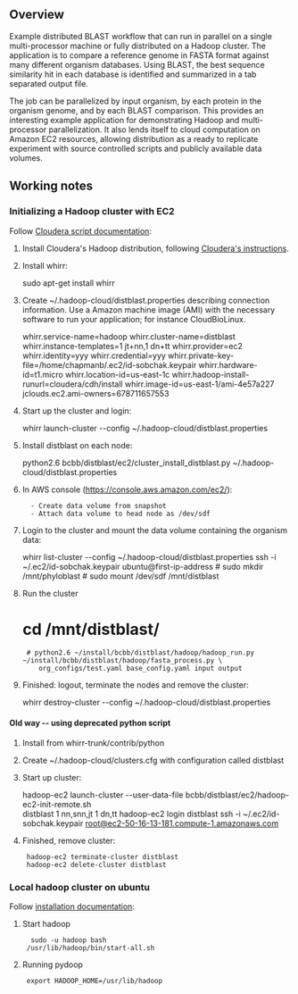 ## Overview

Example distributed BLAST workflow that can run in parallel on a single
multi-processor machine or fully distributed on a Hadoop cluster. The
application is to compare a reference genome in FASTA format against many
different organism databases. Using BLAST, the best sequence similarity 
hit in each database is identified and summarized in a tab separated output
file.

The job can be parallelized by input organism, by each protein in the organism
genome, and by each BLAST comparison. This provides an interesting example
application for demonstrating Hadoop and multi-processor parallelization. It
also lends itself to cloud computation on Amazon EC2 resources, allowing 
distribution as a ready to replicate experiment with source controlled 
scripts and publicly available data volumes.

## Working notes

### Initializing a Hadoop cluster with EC2

Follow [Cloudera script documentation][1]:

1. Install Cloudera's Hadoop distribution, following [Cloudera's instructions][3].

2. Install whirr:

	sudo apt-get install whirr

3. Create ~/.hadoop-cloud/distblast.properties describing connection information.
   Use a Amazon machine image (AMI) with the necessary software to
   run your application; for instance CloudBioLinux.

	whirr.service-name=hadoop
	whirr.cluster-name=distblast
	whirr.instance-templates=1 jt+nn,1 dn+tt
	whirr.provider=ec2
	whirr.identity=yyy
	whirr.credential=yyy
	whirr.private-key-file=/home/chapmanb/.ec2/id-sobchak.keypair
	whirr.hardware-id=t1.micro
	whirr.location-id=us-east-1c
	whirr.hadoop-install-runurl=cloudera/cdh/install
	whirr.image-id=us-east-1/ami-4e57a227
	jclouds.ec2.ami-owners=678711657553

4. Start up the cluster and login:

	whirr launch-cluster --config ~/.hadoop-cloud/distblast.properties

5. Install distblast on each node:

	python2.6 bcbb/distblast/ec2/cluster_install_distblast.py  ~/.hadoop-cloud/distblast.properties

6. In AWS console (https://console.aws.amazon.com/ec2/):

         - Create data volume from snapshot
         - Attach data volume to head node as /dev/sdf

7. Login to the cluster and mount the data volume containing the organism data:

	whirr list-cluster --config ~/.hadoop-cloud/distblast.properties
	ssh -i ~/.ec2/id-sobchak.keypair ubuntu@first-ip-address
        # sudo mkdir /mnt/phyloblast
        # sudo mount /dev/sdf /mnt/distblast

8. Run the cluster

	# cd /mnt/distblast/
        # python2.6 ~/install/bcbb/distblast/hadoop/hadoop_run.py ~/install/bcbb/distblast/hadoop/fasta_process.py \
           org_configs/test.yaml base_config.yaml input output

[1]: https://wiki.cloudera.com/display/DOC/Whirr+Installation
[3]: https://wiki.cloudera.com/display/DOC/Hadoop+Installation+(CDH3)

9. Finished: logout, terminate the nodes and remove the cluster:

	whirr destroy-cluster --config ~/.hadoop-cloud/distblast.properties

#### Old way -- using deprecated python script

1. Install from whirr-trunk/contrib/python

2. Create ~/.hadoop-cloud/clusters.cfg with configuration called distblast

3. Start up cluster:

	hadoop-ec2 launch-cluster --user-data-file bcbb/distblast/ec2/hadoop-ec2-init-remote.sh \
			          distblast 1 nn,snn,jt 1 dn,tt
	hadoop-ec2 login distblast
	ssh -i ~/.ec2/id-sobchak.keypair root@ec2-50-16-13-181.compute-1.amazonaws.com

4. Finished, remove cluster:

        hadoop-ec2 terminate-cluster distblast
        hadoop-ec2 delete-cluster distblast

### Local hadoop cluster on ubuntu

Follow [installation documentation][2]:

1. Start hadoop

         sudo -u hadoop bash
        /usr/lib/hadoop/bin/start-all.sh

2. Running pydoop

        export HADOOP_HOME=/usr/lib/hadoop

[2]: http://www.michael-noll.com/wiki/Running_Hadoop_On_Ubuntu_Linux_(Single-Node_Cluster)
